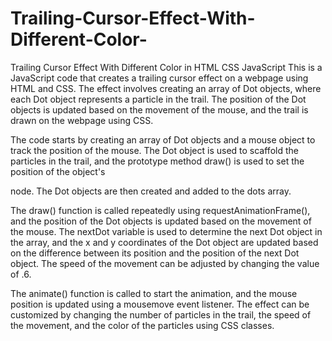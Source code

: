 # Trailing-Cursor-Effect-With-Different-Color-
Trailing Cursor Effect With Different Color in HTML CSS JavaScript
This is a JavaScript code that creates a trailing cursor effect on a webpage using HTML and CSS. The effect involves creating an array of Dot objects, where each Dot object represents a particle in the trail. The position of the Dot objects is updated based on the movement of the mouse, and the trail is drawn on the webpage using CSS.

The code starts by creating an array of Dot objects and a mouse object to track the position of the mouse. The Dot object is used to scaffold the particles in the trail, and the prototype method draw() is used to set the position of the object's <div> node. The Dot objects are then created and added to the dots array.

The draw() function is called repeatedly using requestAnimationFrame(), and the position of the Dot objects is updated based on the movement of the mouse. The nextDot variable is used to determine the next Dot object in the array, and the x and y coordinates of the Dot object are updated based on the difference between its position and the position of the next Dot object. The speed of the movement can be adjusted by changing the value of .6.

The animate() function is called to start the animation, and the mouse position is updated using a mousemove event listener. The effect can be customized by changing the number of particles in the trail, the speed of the movement, and the color of the particles using CSS classes.
